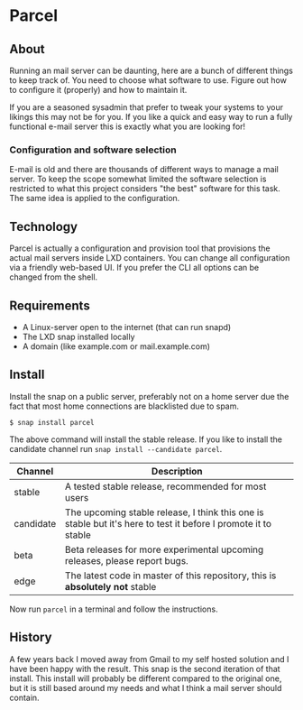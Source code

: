 # Parcel

## About

Running an mail server can be daunting, here are a bunch of different things to keep track of. You need to choose what software to use. Figure out how to configure it (properly) and how to maintain it.

If you are a seasoned sysadmin that prefer to tweak your systems to your likings this may not be for you. If you like a quick and easy way to run a fully functional e-mail server this is exactly what you are looking for!

### Configuration and software selection

E-mail is old and there are thousands of different ways to manage a mail server. To keep the scope somewhat limited the software selection is restricted to what this project considers "the best" software for this task. The same idea is applied to the configuration.

## Technology

Parcel is actually a configuration and provision tool that provisions the actual mail servers inside LXD containers. You can change all configuration via a friendly web-based UI. If you prefer the CLI all options can be changed from the shell.

## Requirements

* A Linux-server open to the internet (that can run snapd)
* The LXD snap installed locally
* A domain (like example.com or mail.example.com)

## Install

Install the snap on a public server, preferably not on a home server due the fact that most home connections are blacklisted due to spam.

```
$ snap install parcel
```

The above command will install the stable release. If you like to install the candidate channel run `snap install --candidate parcel`.

| Channel | Description |
| ------- | ----------- |
| stable  | A tested stable release, recommended for most users |
| candidate | The upcoming stable release, I think this one is stable but it's here to test it before I promote it to stable |
| beta | Beta releases for more experimental upcoming releases, please report bugs. |
| edge | The latest code in master of this repository, this is **absolutely not** stable |

Now run `parcel` in a terminal and follow the instructions.

## History

A few years back I moved away from Gmail to my self hosted solution and
I have been happy with the result. This snap is the second iteration of
that install. This install will probably be different compared to the
original one, but it is still based around my needs and what I think
a mail server should contain.
